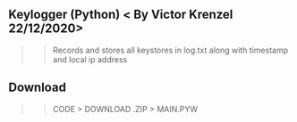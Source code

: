 ## Keylogger (Python) < By Victor Krenzel 22/12/2020>
>> Records and stores all keystores in log.txt along with timestamp and local ip address

## Download
>>CODE > DOWNLOAD .ZIP > MAIN.PYW
